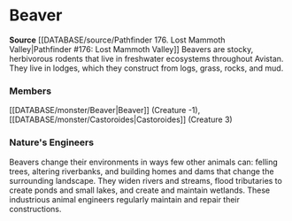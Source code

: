 ﻿---
creature_family: Beaver
id: '300'
name: Beaver
rarity: Common
source: '[[DATABASE/source/Pathfinder 176. Lost Mammoth Valley|Pathfinder #176: Lost
  Mammoth Valley]]'
type: Creature Family

---
# Beaver

**Source** [[DATABASE/source/Pathfinder 176. Lost Mammoth Valley|Pathfinder #176: Lost Mammoth Valley]]
Beavers are stocky, herbivorous rodents that live in freshwater ecosystems throughout Avistan. They live in lodges, which they construct from logs, grass, rocks, and mud.

### Members

[[DATABASE/monster/Beaver|Beaver]] (Creature -1), [[DATABASE/monster/Castoroides|Castoroides]] (Creature 3)

###  Nature's Engineers

Beavers change their environments in ways few other animals can: felling trees, altering riverbanks, and building homes and dams that change the surrounding landscape. They widen rivers and streams, flood tributaries to create ponds and small lakes, and create and maintain wetlands. These industrious animal engineers regularly maintain and repair their constructions.